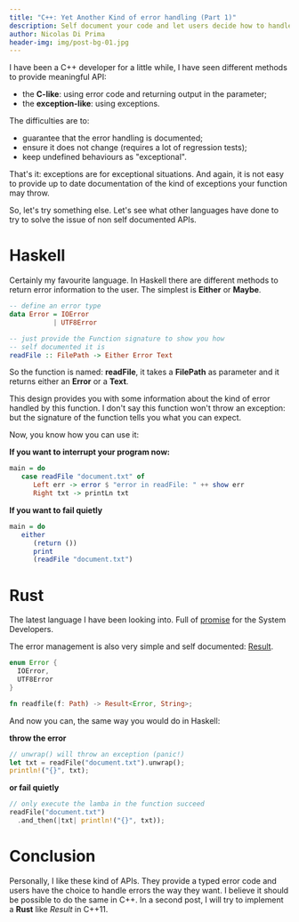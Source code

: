 ```yaml
---
title: "C++: Yet Another Kind of error handling (Part 1)"
description: Self document your code and let users decide how to handle error
author: Nicolas Di Prima
header-img: img/post-bg-01.jpg
---
```


I have been a C++ developer for a little while, I have seen different methods
to provide meaningful API:

* the **C-like**: using error code and returning output in the parameter;
* the **exception-like**: using exceptions.

The difficulties are to:

* guarantee that the error handling is documented;
* ensure it does not change (requires a lot of regression tests);
* keep undefined behaviours as "exceptional".

That's it: exceptions are for exceptional situations. And again, it is not
easy to provide up to date documentation of the kind of exceptions
your function may throw.

So, let's try something else. Let's see what other languages have done to
try to solve the issue of non self documented APIs.

# Haskell

Certainly my favourite language. In Haskell there are different methods
to return error information to the user. The simplest
is **Either** or **Maybe**.

```haskell
-- define an error type
data Error = IOError
           | UTF8Error

-- just provide the Function signature to show you how
-- self documented it is
readFile :: FilePath -> Either Error Text
```

So the function is named: **readFile**, it takes a **FilePath** as parameter
and it returns either an **Error** or a **Text**.

This design provides you with some information about the kind of error handled
by this function. I don't say this function won't throw an exception: but the
signature of the function tells you what you can expect.

Now, you know how you can use it:

**If you want to interrupt your program now:**

```haskell
main = do
   case readFile "document.txt" of
      Left err -> error $ "error in readFile: " ++ show err
      Right txt -> printLn txt
```

**If you want to fail quietly**

```haskell
main = do
   either
      (return ())
      print
      (readFile "document.txt")
```

# Rust

The latest language I have been looking into. Full of
[promise](http://groveronline.com/2016/06/why-rust-for-low-level-linux-programming/)
for the System Developers.

The error management is also very simple and self documented:
[Result](https://doc.rust-lang.org/std/result/enum.Result.html).

```rust
enum Error {
  IOError,
  UTF8Error
}

fn readfile(f: Path) -> Result<Error, String>;
```

And now you can, the same way you would do in Haskell:

**throw the error**

```rust
// unwrap() will throw an exception (panic!)
let txt = readFile("document.txt").unwrap();
println!("{}", txt);
```

**or fail quietly**

```rust
// only execute the lamba in the function succeed
readFile("document.txt")
  .and_then(|txt| println!("{}", txt));
```

# Conclusion

Personally, I like these kind of APIs. They provide a typed error
code and users have the choice to handle errors the way they want.
I believe it should be possible to do the same in C++.
In a second post, I will try to implement a **Rust** like *Result* in C++11.
